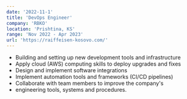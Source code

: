 ```yaml
---
date: '2022-11-1'
title: 'DevOps Engineer'
company: 'RBKO'
location: 'Prishtina, KS'
range: 'Nov 2022 - Apr 2023'
url: 'https://raiffeisen-kosovo.com/'
---
```


- Building and setting up new development tools and infrastructure
- Apply cloud (AWS) computing skills to deploy upgrades and fixes
- Design and implement software integrations
- Implement automation tools and frameworks (CI/CD pipelines)
- Collaborate with team members to improve the company's
- engineering tools, systems and procedures.
